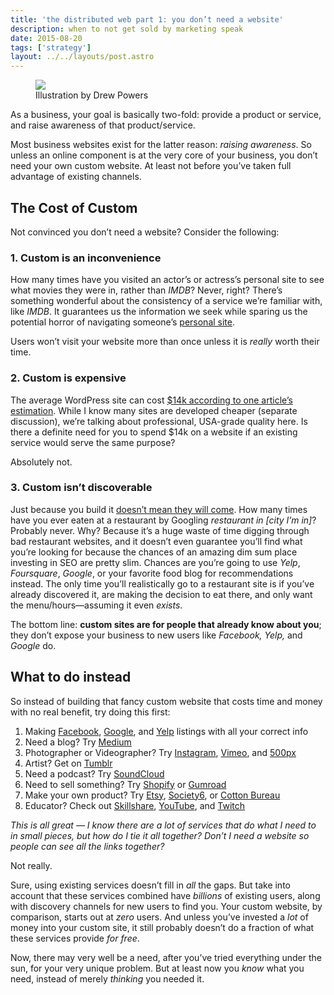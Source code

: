 ```yaml
---
title: 'the distributed web part 1: you don’t need a website'
description: when to not get sold by marketing speak
date: 2015-08-20
tags: ['strategy']
layout: ../../layouts/post.astro
---
```


<figure><img src="/assets/posts/distributed-web-pt-1/city.jpg"><figcaption>Illustration by
Drew Powers</figcaption></figure>

As a business, your goal is basically two-fold: provide a product or service, and raise awareness of
that product/service.

Most business websites exist for the latter reason: _raising awareness_. So unless an online
component is at the very core of your business, you don’t need your own custom website. At least not
before you’ve taken full advantage of existing channels.

## The Cost of Custom

Not convinced you don’t need a website? Consider the following:

### **1. Custom is an inconvenience**

How many times have you visited an actor’s or actress’s personal site to see what movies they were
in, rather than _IMDB_? Never, right? There’s something wonderful about the consistency of a service
we’re familiar with, like _IMDB_. It guarantees us the information we seek while sparing us the
potential horror of navigating someone’s
[personal site](http://www.buzzfeed.com/kdries/29-poor-excuses-for-celebrity-websites-4fsn).

Users won’t visit your website more than once unless it is _really_ worth their time.

### **2. Custom is expensive**

The average WordPress site can cost
[$14k according to one article’s estimation](https://codeable.io/how-much-does-a-wordpress-site-really-cost/).
While I know many sites are developed cheaper (separate discussion), we’re talking about
professional, USA-grade quality here. Is there a definite need for you to spend $14k on a website if
an existing service would serve the same purpose?

Absolutely not.

### **3. Custom isn’t discoverable**

Just because you build it [doesn’t mean they will come](http://www.entrepreneur.com/article/227850).
How many times have you ever eaten at a restaurant by Googling _restaurant in [city I’m in]_?
Probably never. Why? Because it’s a huge waste of time digging through bad restaurant websites, and
it doesn’t even guarantee you’ll find what you’re looking for because the chances of an amazing dim
sum place investing in SEO are pretty slim. Chances are you’re going to use _Yelp_, _Foursquare_,
_Google_, or your favorite food blog for recommendations instead. The only time you’ll realistically
go to a restaurant site is if you’ve already discovered it, are making the decision to eat there,
and only want the menu/hours—assuming it even _exists_.

The bottom line: **custom sites are for people that already know about you**; they don’t expose your
business to new users like _Facebook, Yelp,_ and _Google_ do.

## What to do instead

So instead of building that fancy custom website that costs time and money with no real benefit, try
doing this first:

1. Making [Facebook](https://www.facebook.com/business),
   [Google](https://business.google.com/add?service=plus), and [Yelp](https://biz.yelp.com/)
   listings with all your correct info
1. Need a blog? Try [Medium](https://medium.com/)
1. Photographer or Videographer? Try [Instagram](https://instagram.com/),
   [Vimeo](https://vimeo.com/), and [500px](https://portfolios.500px.com/)
1. Artist? Get on [Tumblr](https://www.tumblr.com/)
1. Need a podcast? Try [SoundCloud](https://soundcloud.com/)
1. Need to sell something? Try [Shopify](https://shopify.com/) or [Gumroad](https://gumroad.com/)
1. Make your own product? Try [Etsy](https://etsy.com/), [Society6](https://society6.com/), or
   [Cotton Bureau](https://cottonbureau.com/)
1. Educator? Check out [Skillshare](https://skillshare.com/teach), [YouTube](https://youtube.com/),
   and [Twitch](https://www.twitch.tv/directory/game/Creative/all)

_This is all great — I know there are a lot of services that do what I need to in small pieces, but
how do I tie it all together? Don’t I need a website so people can see all the links together?_

Not really.

Sure, using existing services doesn’t fill in _all_ the gaps. But take into account that these
services combined have _billions_ of existing users, along with discovery channels for new users to
find you. Your custom website, by comparison, starts out at _zero_ users. And unless you’ve invested
a _lot_ of money into your custom site, it still probably doesn’t do a fraction of what these
services provide _for free_.

Now, there may very well be a need, after you’ve tried everything under the sun, for your very
unique problem. But at least now you _know_ what you need, instead of merely _thinking_ you needed
it.
